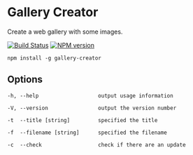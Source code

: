 # Gallery Creator

Create a web gallery with some images.

[![Build Status](https://travis-ci.org/cedced19/gallery-creator.svg?branch=master)](https://travis-ci.org/cedced19/gallery-creator)
[![NPM version](https://badge.fury.io/js/gallery-creator.svg)](http://badge.fury.io/js/gallery-creator)

```
npm install -g gallery-creator
```

## Options

```
-h, --help                   output usage information

-V, --version                output the version number

-t  --title [string]         specified the title

-f  --filename [string]      specified the filename

-c  --check                  check if there are an update
```